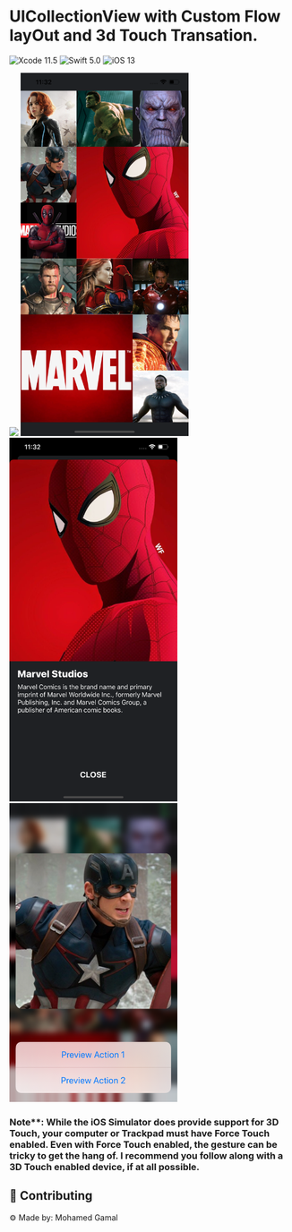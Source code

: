 
# UICollectionView with Custom Flow layOut and 3d Touch Transation.

![Xcode 11.5](https://img.shields.io/badge/Xcode-11.0-blue) 
![Swift 5.0](https://img.shields.io/badge/Swift-5.0-green) 
![iOS 13](https://img.shields.io/badge/iOS%20-13-brightgreen)

<img src="Resources/movie.GIF" width="300">

<img src="Resources/screenShoot.png" width="300">

<img src="Resources/screenShoot2.png" width="300">

<img src="Resources/screenShoot3.PNG" width="300">


### Note**: While the iOS Simulator does provide support for 3D Touch, your computer or Trackpad must have Force Touch enabled. Even with Force Touch enabled, the gesture can be tricky to get the hang of. I recommend you follow along with a 3D Touch enabled device, if at all possible.




## 🚀 Contributing
⚙ Made by: Mohamed Gamal
